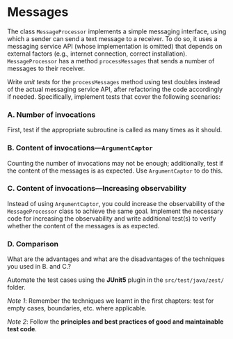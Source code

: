 # Messages
The class `MessageProcessor` implements a simple messaging interface, using which a sender can send a text message to a receiver.
To do so, it uses a messaging service API (whose implementation is omitted) that depends on external factors (e.g., internet connection, correct installation).
`MessageProcessor` has a method `processMessages` that sends a number of messages to their receiver.

Write *unit tests* for the `processMessages` method using test doubles instead of the actual messaging service API, after refactoring the code accordingly if needed.
Specifically, implement tests that cover the following scenarios:

### A. Number of invocations
First, test if the appropriate subroutine is called as many times as it should.

### B. Content of invocations—`ArgumentCaptor`
Counting the number of invocations may not be enough; additionally, test if the content of the messages is as expected. Use `ArgumentCaptor` to do this.

### C. Content of invocations—Increasing observability
Instead of using `ArgumentCaptor`, you could increase the observability of the `MessageProcessor` class to achieve the same goal. 
Implement the necessary code for increasing the observability and write additional test(s) to verify whether the content of the messages is as expected.

### D. Comparison
What are the advantages and what are the disadvantages of the techniques you used in B. and C.?

Automate the test cases using the **JUnit5** plugin in the `src/test/java/zest/` folder.

*Note 1*: Remember the techniques we learnt in the first chapters: test for empty cases, boundaries, etc. where applicable.

*Note 2*: Follow the **principles and best practices of good and maintainable test code**.


